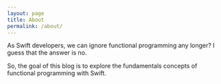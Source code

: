 ```yaml
---
layout: page
title: About
permalink: /about/
---
```


As Swift developers, we can ignore functional programming any longer? I guess that the answer is no.


So, the goal of this blog is to explore the fundamentals concepts 
of functional programming with Swift.
 
<!--
[jekyllrb.com](https://jekyllrb.com/)

You can find the source code for Minima at GitHub:
[jekyll][jekyll-organization] /
[minima](https://github.com/jekyll/minima)

You can find the source code for Jekyll at GitHub:
[jekyll][jekyll-organization] /
[jekyll](https://github.com/jekyll/jekyll)


[jekyll-organization]: https://github.com/jekyll
-->
